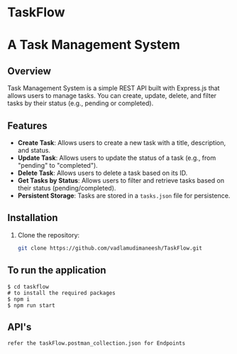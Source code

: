 # TaskFlow
# A Task Management System

## Overview
Task Management System is a simple REST API built with Express.js that allows users to manage tasks. You can create, update, delete, and filter tasks by their status (e.g., pending or completed).

## Features
- **Create Task**: Allows users to create a new task with a title, description, and status.
- **Update Task**: Allows users to update the status of a task (e.g., from "pending" to "completed").
- **Delete Task**: Allows users to delete a task based on its ID.
- **Get Tasks by Status**: Allows users to filter and retrieve tasks based on their status (pending/completed).
- **Persistent Storage**: Tasks are stored in a `tasks.json` file for persistence.

## Installation

1. Clone the repository:
   ```bash
   git clone https://github.com/vadlamudimaneesh/TaskFlow.git
   
## To run the application
    $ cd taskflow
    # to install the required packages
    $ npm i  
    $ npm run start

## API's
    refer the taskFlow.postman_collection.json for Endpoints
